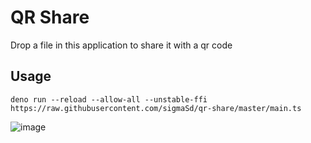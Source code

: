 # QR Share

Drop a file in this application to share it with a qr code

## Usage

```
deno run --reload --allow-all --unstable-ffi https://raw.githubusercontent.com/sigmaSd/qr-share/master/main.ts
```

![image](https://github.com/sigmaSd/qr-share/assets/22427111/e8348bcf-1ef9-431f-8cff-145278acb68c)
